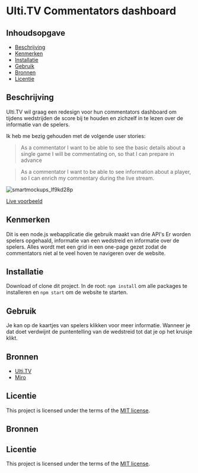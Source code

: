 # Ulti.TV Commentators dashboard

## Inhoudsopgave

  * [Beschrijving](#beschrijving)
  * [Kenmerken](#kenmerken)
  * [Installatie](#installatie)
  * [Gebruik](#gebruik)
  * [Bronnen](#bronnen)
  * [Licentie](#licentie)

## Beschrijving

Ulti.TV wil graag een redesign voor hun commentators dashboard om tijdens wedstrijden de score bij te houden en zichzelf in te lezen over de informatie van de spelers.

Ik heb me bezig gehouden met de volgende user stories:
> As a commentator I want to be able to see the basic details about a single game I will be commentating on, so that I can prepare in advance

> As a commentator I want to be able to see information about a player, so I can enrich my commentary during the live stream.

![smartmockups_lf9kd28p](https://user-images.githubusercontent.com/60781257/225288087-48976ac9-f1e0-4426-862e-7f0d0f9bec39.png)

[Live voorbeeld](https://weak-puce-bonobo-shoe.cyclic.app)

## Kenmerken
Dit is een node.js webapplicatie die gebruik maakt van drie API's Er worden spelers opgehaald, informatie van een wedstreid en informatie over de spelers. Alles wordt met een grid in een one-page gezet zodat de commentators niet al te veel hoven te navigeren over de website.

## Installatie
Download of clone dit project. In de root: `npm install` om alle packages te installeren en `npm start` om de website te starten.

## Gebruik
Je kan op de kaartjes van spelers klikken voor meer informatie. Wanneer je dat doet verdwijnt de puntentelling van de wedstreid tot dat je op het kruisje klikt.

## Bronnen
* [Ulti.TV](https://ulti.tv)
* [Miro](https://miro.com/app/board/uXjVPhWkx8o=/)

## Licentie

This project is licensed under the terms of the [MIT license](./LICENSE).



## Bronnen

## Licentie

This project is licensed under the terms of the [MIT license](./LICENSE).